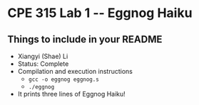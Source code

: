 # CPE 315 Lab 1 -- Eggnog Haiku

## Things to include in your README

* Xiangyi (Shae) Li
* Status: Complete
* Compilation and execution instructions
  * `gcc -o eggnog eggnog.s`
  * `./eggnog`
* It prints three lines of Eggnog Haiku!
